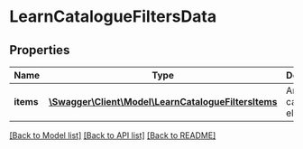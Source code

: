 # LearnCatalogueFiltersData

## Properties
Name | Type | Description | Notes
------------ | ------------- | ------------- | -------------
**items** | [**\Swagger\Client\Model\LearnCatalogueFiltersItems**](LearnCatalogueFiltersItems.md) | Array of category elements | 

[[Back to Model list]](../README.md#documentation-for-models) [[Back to API list]](../README.md#documentation-for-api-endpoints) [[Back to README]](../README.md)


